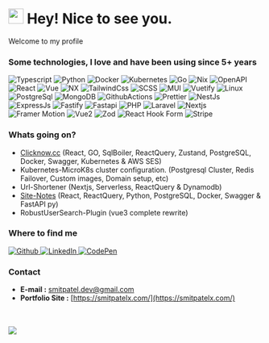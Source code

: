 <h1><img src="https://emojis.slackmojis.com/emojis/images/1531849430/4246/blob-sunglasses.gif?1531849430" width="30"/> Hey! Nice to see you.</h1>

Welcome to my profile

### Some technologies, I love and have been using since 5+ years
<p>
  <img alt="Typescript" src="https://img.shields.io/badge/-Typescript-6ea5e1?style=for-the-badge&logo=typescript" />
  <img alt="Python" src="https://img.shields.io/badge/-Python-86abca?style=for-the-badge&logo=python" />
  <img alt="Docker" src="https://img.shields.io/badge/-Docker-lightblue?style=for-the-badge&logo=docker" />
  <img alt="Kubernetes" src="https://img.shields.io/badge/-Kubernetes-8faff2?style=for-the-badge&logo=kubernetes" />
  <img alt="Go" src="https://img.shields.io/badge/-GO-3B73B0?style=for-the-badge&logo=go" />
  <img alt="Nix" src="https://img.shields.io/badge/-Nix-ffffff?style=for-the-badge&logo=nixos" />
  <img alt="OpenAPI" src="https://img.shields.io/badge/-OpenAPI-d2e3c6?style=for-the-badge&logo=openapiinitiative" />
  <img alt="React" src="https://img.shields.io/badge/-React-blue?style=for-the-badge&logo=react" />
  <img alt="Vue" src="https://img.shields.io/badge/-Vue 3-2b6d55?style=for-the-badge&logo=vue.js" />
  <img alt="NX" src="https://img.shields.io/badge/-NX-0f172a?style=for-the-badge&logo=nx" />
  <img alt="TailwindCss" src="https://img.shields.io/badge/-TailwindCss-1B3C50?style=for-the-badge&logo=tailwindcss" />
  <img alt="SCSS" src="https://img.shields.io/badge/-SCSS-822B4F?style=for-the-badge&logo=sass" />
  <img alt="MUI" src="https://img.shields.io/badge/-MUI-3758A4?style=for-the-badge&logo=mui" />
  <img alt="Vuetify" src="https://img.shields.io/badge/-Vuetify-3B73B0?style=for-the-badge&logo=vuetify" />
  <img alt="Linux" src="https://img.shields.io/badge/-Linux-214A63?style=for-the-badge&logo=linux" />
  <img alt="PostgreSql" src="https://img.shields.io/badge/-PostgreSql-acc4d6?style=for-the-badge&logo=postgresql" />
  <img alt="MongoDB" src="https://img.shields.io/badge/-MongoDB-3A822B?style=for-the-badge&logo=mongodb" />
  <img alt="GithubActions" src="https://img.shields.io/badge/-GithubActions-3758A4?style=for-the-badge&logo=github" />
  <img alt="Prettier" src="https://img.shields.io/badge/-Prettier-1B3C50?style=for-the-badge&logo=prettier" />
  <img alt="NestJs" src="https://img.shields.io/badge/-NestJs-ea2845?style=for-the-badge&logo=nestjs" />
  <img alt="ExpressJs" src="https://img.shields.io/badge/-Express Js-259dff?style=for-the-badge&logo=express" />
  <img alt="Fastify" src="https://img.shields.io/badge/-Fastify-363636?style=for-the-badge&logo=fastify" />
  <img alt="Fastapi" src="https://img.shields.io/badge/-Fastapi-00ccb8?style=for-the-badge&logo=fastapi" />
  <img alt="PHP" src="https://img.shields.io/badge/-PHP-1e222e?style=for-the-badge&logo=php" />
  <img alt="Laravel" src="https://img.shields.io/badge/-Laravel-ffd0cf?style=for-the-badge&logo=laravel" />
  <img alt="Nextjs" src="https://img.shields.io/badge/-Nextjs-000000?style=for-the-badge&logo=vercel" />
  <img alt="Framer Motion" src="https://img.shields.io/badge/-Framer Motion-d2c?style=for-the-badge&logo=framer" />
  <img alt="Vue2" src="https://img.shields.io/badge/-Vue 2-2b6d55?style=for-the-badge&logo=vue.js" />
  <img alt="Zod" src="https://img.shields.io/badge/-Zod-000000?style=for-the-badge&logo=zod" />
  <img alt="React Hook Form" src="https://img.shields.io/badge/-React Hook Form-191d3a?style=for-the-badge&logo=react-hook-form" />
  <img alt="Stripe" src="https://img.shields.io/badge/-Stripe-85c8ef?style=for-the-badge&logo=stripe" />
</p>

### Whats going on?
- [Clicknow.cc](https://clicknow.cc/) (React, GO, SqlBoiler, ReactQuery, Zustand, PostgreSQL, Docker, Swagger, Kubernetes & AWS SES)
- Kubernetes-MicroK8s cluster configuration. (Postgresql Cluster, Redis Failover, Custom images, Domain setup, etc)
- Url-Shortener (Nextjs, Serverless, ReactQuery & Dynamodb)
- [Site-Notes](https://site-notes.smitpatelx.com/) (React, ReactQuery, Python, PostgreSQL, Docker, Swagger & FastAPI py)
- RobustUserSearch-Plugin (vue3 complete rewrite)

### Where to find me
<p>
  <a href="https://github.com/smitpatelx" target="_blank">
    <img alt="Github" src="https://img.shields.io/badge/GitHub-%2312100E.svg?&style=for-the-badge&logo=Github&logoColor=white" />
  </a>
  <a href="https://www.linkedin.com/in/smitpatelx/" target="_blank">
    <img alt="LinkedIn" src="https://img.shields.io/badge/linkedin-%230077B5.svg?&style=for-the-badge&logo=linkedin&logoColor=white" />
  </a>
  <a href="https://codepen.io/smitpatelx/" target="_blank">
    <img alt="CodePen" src="https://img.shields.io/badge/Codepen-%2312100E.svg?&style=for-the-badge&logo=codepen&logoColor=white" />
  </a>
</p>

### Contact
- **E-mail :** smitpatel.dev@gmail.com
- **Portfolio Site :** [https://smitpatelx.com/](https://smitpatelx.com/)

<br/>
<br/>

<a href="https://smitpatelx.com/">
<img align="left" src="https://github-readme-stats.vercel.app/api?username=smitpatelx&count_private=true&show_icons=true&theme=cobalt&hide_border=true&hide_rank=true&title_color=adbac7&text_color=5087cb&include_all_commits=true&show_owner=false" />
</a>

